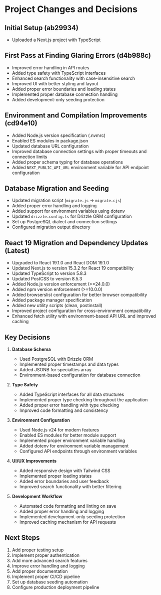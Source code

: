 # Project Changes and Decisions

## Initial Setup (ab29934)
- Uploaded a Next.js project with TypeScript

## First Pass at Finding Glaring Errors (d4b988c)
- Improved error handling in API routes
- Added type safety with TypeScript interfaces
- Enhanced search functionality with case-insensitive search
- Improved UI with better styling and layout
- Added proper error boundaries and loading states
- Implemented proper database connection handling
- Added development-only seeding protection

## Environment and Compilation Improvements (cd94e10)
- Added Node.js version specification (.nvmrc)
- Enabled ES modules in package.json
- Updated database URL configuration
- Improved database connection settings with proper timeouts and connection limits
- Added proper schema typing for database operations
- Added `NEXT_PUBLIC_API_URL` environment variable for API endpoint configuration

## Database Migration and Seeding
- Updated migration script (`migrate.js` → `migrate.cjs`)
- Added proper error handling and logging
- Added support for environment variables using dotenv
- Updated `drizzle.config.ts` for Drizzle ORM configuration
- Set up PostgreSQL dialect and connection settings
- Configured migration output directory

## React 19 Migration and Dependency Updates (Latest)
- Upgraded to React 19.1.0 and React DOM 19.1.0
- Updated Next.js to version 15.3.2 for React 19 compatibility
- Updated TypeScript to version 5.8.3
- Updated PostCSS to version 8.5.3
- Added Node.js version enforcement (>=24.0.0)
- Added npm version enforcement (>=10.0.0)
- Added browserslist configuration for better browser compatibility
- Added package manager specification
- Added new utility scripts (clean, postinstall)
- Improved project configuration for cross-environment compatibility
- Enhanced fetch utility with environment-based API URL and improved caching

## Key Decisions
1. **Database Schema**
   - Used PostgreSQL with Drizzle ORM
   - Implemented proper timestamps and data types
   - Added JSONB for specialties array
   - Environment-based configuration for database connection

2. **Type Safety**
   - Added TypeScript interfaces for all data structures
   - Implemented proper type checking throughout the application
   - Added proper error handling with type checking
   - Improved code formatting and consistency

3. **Environment Configuration**
   - Used Node.js v24 for modern features
   - Enabled ES modules for better module support
   - Implemented proper environment variable handling
   - Added dotenv for environment variable management
   - Configured API endpoints through environment variables

4. **UI/UX Improvements**
   - Added responsive design with Tailwind CSS
   - Implemented proper loading states
   - Added error boundaries and user feedback
   - Improved search functionality with better filtering

5. **Development Workflow**
   - Automated code formatting and linting on save
   - Added proper error handling and logging
   - Implemented development-only seeding protection
   - Improved caching mechanism for API requests

## Next Steps
1. Add proper testing setup
2. Implement proper authentication
3. Add more advanced search features
4. Improve error handling and logging
5. Add proper documentation
6. Implement proper CI/CD pipeline
7. Set up database seeding automation
8. Configure production deployment pipeline
